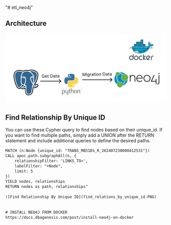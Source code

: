 "# etl_neo4j" 

## Architecture
![Architecture](flow_neo4j.jpg)

## Find Relationship By Unique ID

You can use these Cypher query to find nodes based on their unique_id. If you want to find multiple paths, simply add a UNION after the RETURN statement and include additional queries to define the desired paths.

```cypher
MATCH (n:Node {unique_id: "TRANS_MB51DS_R_202407230000412531"})
CALL apoc.path.subgraphAll(n, {
    relationshipFilter: 'LINKS_TO>',
    labelFilter: "+Node",
    limit: 5
})
YIELD nodes, relationships
RETURN nodes as path, relationships"

![Find Relationship By Unique ID](find_relations_by_unique_id.PNG)


# INSTALL NEO4J FROM DOCKER
https://docs.dbagenesis.com/post/install-neo4j-on-docker


